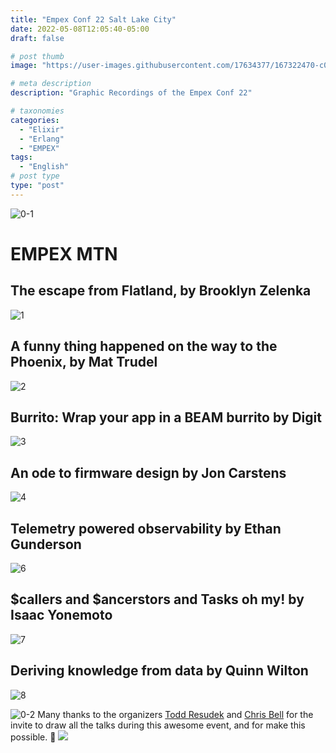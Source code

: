 ```yaml
---
title: "Empex Conf 22 Salt Lake City"
date: 2022-05-08T12:05:40-05:00
draft: false

# post thumb
image: "https://user-images.githubusercontent.com/17634377/167322470-c0bb4821-674e-415a-8bb8-78b789db3ddc.png"

# meta description
description: "Graphic Recordings of the Empex Conf 22"

# taxonomies
categories:
  - "Elixir"
  - "Erlang"
  - "EMPEX"
tags:
  - "English"
# post type
type: "post"
---
```


![0-1](https://user-images.githubusercontent.com/17634377/167322048-08718bb6-ebda-4d1a-922f-37da9bd0d5e4.png)

# EMPEX MTN

## The escape from Flatland, by Brooklyn Zelenka
![1](https://user-images.githubusercontent.com/17634377/167322299-566d98b0-60be-427e-82a5-9615b1f36c55.png)

## A funny thing happened on the way to the Phoenix, by Mat Trudel
![2](https://user-images.githubusercontent.com/17634377/167322302-6826cee1-ae4b-4a8d-a48f-8ab7a20ebbd0.png)

## Burrito: Wrap your app in a BEAM burrito by Digit
![3](https://user-images.githubusercontent.com/17634377/167322309-8b36e5fe-9e83-44d9-9163-0a5706250757.png)

## An ode to firmware design by Jon Carstens
![4](https://user-images.githubusercontent.com/17634377/167322408-776f7e68-baae-4f3a-a6e2-ca7e36935689.png)

## Telemetry powered observability by Ethan Gunderson
![6](https://user-images.githubusercontent.com/17634377/167322434-93cf57f9-965c-41bc-afce-33a1588e27b1.png)

## $callers and $ancerstors and Tasks oh my! by Isaac Yonemoto
![7](https://user-images.githubusercontent.com/17634377/167322443-6800c1e8-6b8a-4241-845c-9c2eb5845964.png)

## Deriving knowledge from data by Quinn Wilton
![8](https://user-images.githubusercontent.com/17634377/167322446-c6567acf-fe92-4758-a973-5bef29574345.png)

![0-2](https://user-images.githubusercontent.com/17634377/167322470-c0bb4821-674e-415a-8bb8-78b789db3ddc.png)
Many thanks to the organizers [Todd Resudek](https://twitter.com/sprsmpl) and [Chris Bell](https://twitter.com/cjbell_) for the invite to draw all the talks during this awesome event, and for make this possible. 🚀
![](../../images/post/latinxperts/10.png)
